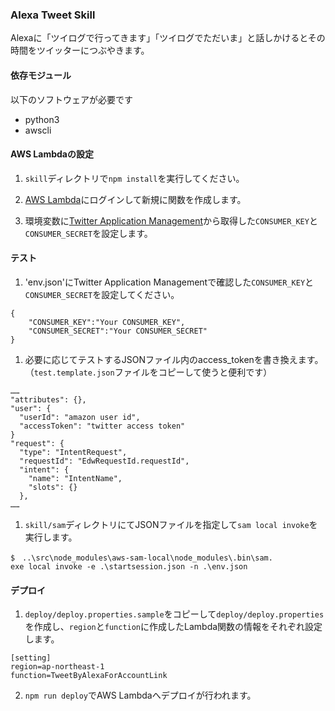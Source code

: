 ### Alexa Tweet Skill

Alexaに「ツイログで行ってきます」「ツイログでただいま」と話しかけるとその時間をツイッターにつぶやきます。

#### 依存モジュール
以下のソフトウェアが必要です
- python3
- awscli

#### AWS Lambdaの設定

1. `skill`ディレクトリで`npm install`を実行してください。

2. [AWS Lambda](https://aws.amazon.com/jp/lambda/)にログインして新規に関数を作成します。

3. 環境変数に[Twitter Application Management](https://apps.twitter.com)から取得した`CONSUMER_KEY`と`CONSUMER_SECRET`を設定します。  

#### テスト
1. 'env.json'にTwitter Application Managementで確認した`CONSUMER_KEY`と`CONSUMER_SECRET`を設定してください。
```
{
    "CONSUMER_KEY":"Your CONSUMER_KEY",
    "CONSUMER_SECRET":"Your CONSUMER_SECRET"
}
```

1. 必要に応じてテストするJSONファイル内のaccess_tokenを書き換えます。（`test.template.json`ファイルをコピーして使うと便利です）
```
……
"attributes": {},
"user": {
  "userId": "amazon user id",
  "accessToken": "twitter access token"
}
"request": {
  "type": "IntentRequest",
  "requestId": "EdwRequestId.requestId",
  "intent": {
    "name": "IntentName",
    "slots": {}
  },
……
```

1. `skill/sam`ディレクトリにてJSONファイルを指定して`sam local invoke`を実行します。
```
$　..\src\node_modules\aws-sam-local\node_modules\.bin\sam.
exe local invoke -e .\startsession.json -n .\env.json
```

#### デプロイ
1. `deploy/deploy.properties.sample`をコピーして`deploy/deploy.properties`を作成し、`region`と`function`に作成したLambda関数の情報をそれぞれ設定します。
```
[setting]
region=ap-northeast-1
function=TweetByAlexaForAccountLink
```

2. `npm run deploy`でAWS Lambdaへデプロイが行われます。

